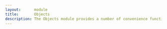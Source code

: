 ```yaml
---
layout:      module
title:       Objects
description: The Objects module provides a number of convenience functions to compare and manipulate JavaScript objects.
---
```

